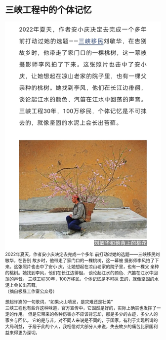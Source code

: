 # 三峡工程中的个体记忆
![刘敏华和他背上的桃花](https://github.com/recfog/memory-of-a-single/blob/main/%E4%B8%89%E5%B3%A1%E5%B7%A5%E7%A8%8B%E4%B8%AD%E7%9A%84%E4%B8%AA%E4%BD%93%E8%AE%B0%E5%BF%86.jpg)
2022年夏天，作者安小庆决定去完成一个多年 前打动过她的选题——三峡移民刘敏华，在告别 故乡时，他带走了家门口的一棵桃树，这一幕被 摄影师李风拍了下来。这张照片也击中了安小 庆，让她想起在凉山老家的院子里，也有一棵父 亲种的桃树。她找到李风，他们在长江边徘徊， 谈论起江水的颜色、汽笛在江水中回荡的声音。 三峡工程30年，100万移民，个体记忆是不可抹 去的，就像坚固的水泥上会长出苔藓。  
（摘自极昼工作室公众号）  

想起许嵩的一句歌词，“如果火山喷发，是灾难还是壮美”  
三峡工程也有些许这种味道，官方宣传中，它固然是好的，实际上确实也发挥了一定的作用。 
但是它带来的各种伤害亦不应该背忘却，那是多少的古迹，多少人的家乡与回忆。 
它的是与非，对不同人来说是不同的，于国家，有利于实现所谓的大局利益， 
于居于此的个人，我相信对大部分人来说，失去故乡的痛苦比家国利益来得更为深切。
